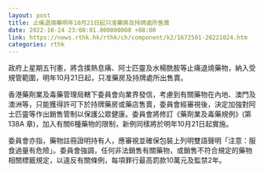 ```yaml
---
layout: post
title: 止痛退燒藥明年10月21日起只准藥房及持牌處所售賣
date: 2022-10-24 23:08:01.000000000 +08:00
link: https://news.rthk.hk/rthk/ch/component/k2/1672501-20221024.htm
categories: rthk
---
```


政府上星期五刊憲，將含撲熱息痛、阿士匹靈及水楊酰胺等止痛退燒藥物，納入受規管範圍，明年10月21日起，只准藥房及持牌處所出售賣。

香港藥劑業及毒藥管理局轄下委員會向業界發信，考慮到有關藥物在內地、澳門及澳洲等，只能獲得許可下於持牌藥房或藥店售賣，委員會經審視後，決定加強對阿士匹靈等作出銷售管制以保護公眾健康。委員會將修訂《藥劑業及毒藥規例》(第138A 章)，加入有關6種藥物的限制，新例同樣將於明年10月21日起實施。

委員會亦指，藥物註冊證明持有人，應審視並確保包裝上列明雙語聲明「注意：服食過量有危險」。委員會強調，任何非法銷售有關藥物，或銷售不符合規定的藥物相關標籤規定，以違反有關條例，每項罪行最高罰款10萬元及監禁2年。
